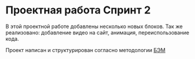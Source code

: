 # Проектная работа Спринт 2
В этой проектной работе добавлены несколько новых блоков.
Так же реализовано: добавление видео на сайт, анимация, переиспользование кода.

 Проект написан и структурирован согласно методологии [БЭМ](https://ru.bem.info/)